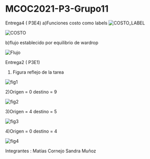 # MCOC2021-P3-Grupo11

Entrega4 ( P3E4)
a)Funciones costo como labels
![COSTO_LABEL](https://user-images.githubusercontent.com/62267612/142081918-4529f0bd-23fc-4198-9e5e-f37450237053.png)

![COSTO](https://user-images.githubusercontent.com/62267612/142081932-6883e43d-4f04-4721-a1e3-a9a5ccaf4738.png)


b)flujo establecido por equilibrio de wardrop

![Flujo](https://user-images.githubusercontent.com/62267612/142081933-61fca802-4bc5-4c76-8aaf-38c69968a580.png)


Entrega2 ( P3E1)

1) Figura reflejo de la tarea

![fig1](https://user-images.githubusercontent.com/62267612/140955083-08823e22-add9-4c1f-aa78-1fc14c99d4b2.png)

2)Origen = 0 destino = 9 

![fig2](https://user-images.githubusercontent.com/62267612/140955846-d503623b-c980-40a6-bf4c-c078ddaea951.png)


3)Origen = 4 destino = 5

![fig3](https://user-images.githubusercontent.com/62267612/140955147-1ad69ffb-a770-4a2e-aaaa-99e700e5cfac.png)

4)Origen = 0 destino = 4


![fig4](https://user-images.githubusercontent.com/62267612/140955170-17434956-1570-47bd-9bf0-ce082ba54bec.png)

Integrantes : Matías Cornejo
              Sandra Muñoz
